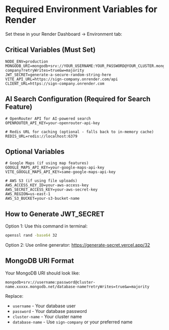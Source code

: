 # Required Environment Variables for Render

Set these in your Render Dashboard → Environment tab:

## Critical Variables (Must Set)

```
NODE_ENV=production
MONGODB_URI=mongodb+srv://YOUR_USERNAME:YOUR_PASSWORD@YOUR_CLUSTER.mongodb.net/sign-company?retryWrites=true&w=majority
JWT_SECRET=generate-a-secure-random-string-here
VITE_API_URL=https://sign-company.onrender.com/api
CLIENT_URL=https://sign-company.onrender.com
```

## AI Search Configuration (Required for Search Feature)

```
# OpenRouter API for AI-powered search
OPENROUTER_API_KEY=your-openrouter-api-key

# Redis URL for caching (optional - falls back to in-memory cache)
REDIS_URL=redis://localhost:6379
```

## Optional Variables

```
# Google Maps (if using map features)
GOOGLE_MAPS_API_KEY=your-google-maps-api-key
VITE_GOOGLE_MAPS_API_KEY=same-google-maps-api-key

# AWS S3 (if using file uploads)
AWS_ACCESS_KEY_ID=your-aws-access-key
AWS_SECRET_ACCESS_KEY=your-aws-secret-key
AWS_REGION=us-east-1
AWS_S3_BUCKET=your-s3-bucket-name
```

## How to Generate JWT_SECRET

Option 1: Use this command in terminal:
```bash
openssl rand -base64 32
```

Option 2: Use online generator:
https://generate-secret.vercel.app/32

## MongoDB URI Format

Your MongoDB URI should look like:
```
mongodb+srv://username:password@cluster-name.xxxxx.mongodb.net/database-name?retryWrites=true&w=majority
```

Replace:
- `username` - Your database user
- `password` - Your database password
- `cluster-name` - Your cluster name
- `database-name` - Use `sign-company` or your preferred name